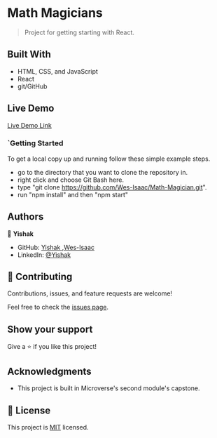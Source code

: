 # Math Magicians

> Project for getting starting with React.


## Built With

- HTML, CSS, and JavaScript
- React
- git/GitHub

## Live Demo

[Live Demo Link](https://reverent-leakey-e3df03.netlify.app/)

### `Getting Started
To get a local copy up and running follow these simple example steps.

  - go to the directory that you want to clone the repository in.
  - right click and choose Git Bash here.
  - type "git clone https://github.com/Wes-Isaac/Math-Magician.git".
  - run "npm install" and then "npm start"

## Authors

👤 **Yishak**

- GitHub: [Yishak ,Wes-Isaac](https://github.com/Wes-Isaac)
- LinkedIn: [@Yishak](https://www.linkedin.com/in/yishak-wesego-b404851a7/)


## 🤝 Contributing

Contributions, issues, and feature requests are welcome!

Feel free to check the [issues page](../../issues/).

## Show your support

Give a ⭐️ if you like this project!

## Acknowledgments

- This project is built in Microverse's second module's capstone.

## 📝 License

This project is [MIT](./MIT.md) licensed.
